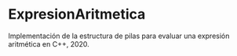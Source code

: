 # ExpresionAritmetica
Implementación de la estructura de pilas para evaluar una expresión aritmética en C++,  2020.
